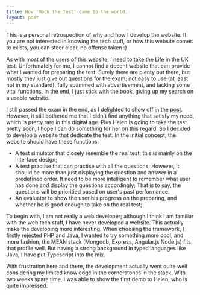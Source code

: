 ```yaml
---
title: How 'Mock the Test' came to the world.
layout: post
---
```


This is a personal retrospection of why and how I develop the website. If you are not interested in knowing the tech stuff,
or how this website comes to exists, you can steer clear, no offense taken :)

As with most of the users of this website, I need to take the Life in the UK test.
Unfortunately for me, I cannot find a decent website that can provide what I wanted for preparing the test. Surely there
are plenty out there, but mostly they just give out questions for the exam;
not easy to use (at least not in my standard), fully spammed with advertisement, and lacking some vital functions.
In the end, I just stick with the book, giving up my search on a usable website.

I still passed the exam in the end, as I delighted to show off in the [post](life-in-the-uk-test.html).
However, it still bothered me that I didn't find anything that satisfy my need, which is pretty rare in this digital age.
Plus Helen is going to take the test pretty soon, I hope I can do something for her on this regard. So I decided
to develop a website that dedicate the test. In the initial concept, the website should have these functions:

* A test simulator that closely resemble the real test; this is mainly on the interface design;
* A test practise that can practise with all the questions; However, it should be more than just displaying the question
and answer in a predefined order. It need to be more intelligent to remember what user has done and display
the questions accordingly; That is to say, the questions will be prioritied based on user's past performance.
* An evaluator to show the user his progress on the preparing, and whether he is good enough to take on the real test;

To begin with, I am not really a web developer; although I think I am familiar with the web tech stuff,
I have never developed a website. This actually make the developing more interesting. When choosing the framework,
I firstly rejected PHP and Java, I wanted to try something more cool, and more fashion,
the MEAN stack (Mongodb, Express, Angular.js Node.js) fits that profile well. But having a strong background in
typed languages like Java, I have put Typescript into the mix.

With frustration here and there, the development actually went quite well considering my limited knowledge in
the cornerstones in the stack. With two weeks spare time, I was able to show the first demo to Helen,
who is quite impressed.

